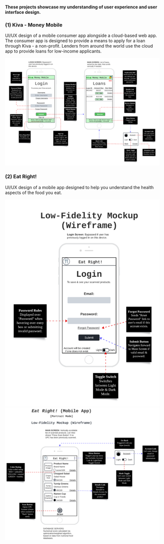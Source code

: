 #### These projects showcase my understanding of user experience and user interface design.

### (1) Kiva - Money Mobile
UI/UX design of a mobile consumer app alongside a cloud-based web app. The consumer app is designed to provide a means to apply for a loan through Kiva - a non-profit. Lenders from around the world use the cloud app to provide loans for low-income applicants.

![pic](images/money1.png)


### (2) Eat Right!
UI/UX design of a mobile app designed to help you understand the health aspects of the food you eat.

![pic](images/eat1.png)
![pic](images/eat2.png)
